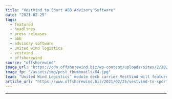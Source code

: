 ```yaml
---
title: "VestVind to Sport ABB Advisory Software"
date: "2021-02-25"
tags: 
  - featured
  - headlines
  - press releases
  - abb
  - advisory software
  - united wind logistics
  - vestvind
  - offshorewind
source: "offshorewind"
image_url: "https://cdn.offshorewind.biz/wp-content/uploads/sites/2/2021/02/25122002/VestVind-to-Sport-ABB-Advisory-Software.jpg"
image_fp: "/assets/img/post_thumbnails/64.jpg"
lead: "United Wind Logistics’ module deck carrier VestVind will feature ABB&#8217;s OCTOPUS advisory software to"
article_url: "https://www.offshorewind.biz/2021/02/25/vestvind-to-sport-abb-advisory-software/"
---
```


---
